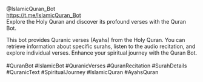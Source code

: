 @IslamicQuran_Bot<br />
https://t.me/IslamicQuran_Bot<br />
Explore the Holy Quran and discover its profound verses with the Quran Bot.<br />

This bot provides Quranic verses (Ayahs) from the Holy Quran. You can retrieve information about specific surahs, listen to the audio recitation, and explore individual verses. Enhance your spiritual journey with the Quran Bot.
<br /><br />
#QuranBot #IslamicBot #QuranicVerses #QuranRecitation #SurahDetails #QuranicText #SpiritualJourney #IslamicQuran #AyahsQuran
